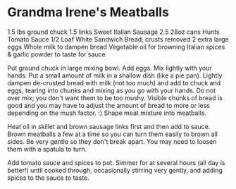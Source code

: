 # Grandma Irene's Meatballs

1.5 lbs ground chuck
1.5 links Sweet Italian Sausage
2.5 28oz cans Hunts Tomato Sauce
1/2 Loaf White Sandwich Bread; crusts removed
2 extra large eggs
Whole milk to dampen bread
Vegetable oil for browning
Italian spices & garlic powder to taste for sauce

Put ground chuck in large mixing bowl. Add eggs. Mix lightly with your hands. Put a small amount of milk in a shallow dish (like a pie pan).  Lightly dampen de-crusted bread with milk (not too much) and add to chuck and eggs, tearing into chunks and mixing as you go with your hands.  Do not over mix; you don't want them to be too mushy.  Visible chunks of bread is good and you may have to adjust the amount of bread to more or less depending on the mush factor. :) Shape meat mixture into meatballs.

Heat oil in skillet and brown sausage links first and then add to sauce. Brown meatballs a few at a time so you can turn them easily to brown all sides. Be very gentle so they don't break apart. You may need to loosen them with a spatula to turn. 

Add tomato sauce and spices to pot. Simmer for at several hours (all day is better!) until cooked through, occasionally stirring very gently, and adding spices to the sauce to taste.

